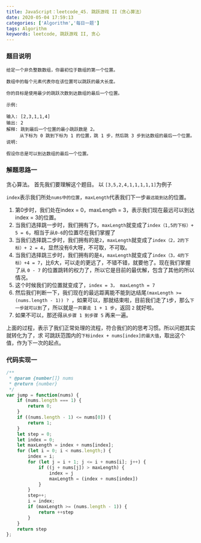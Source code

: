 ```yaml
---
title: JavaScript：leetcode_45. 跳跃游戏 II（贪心算法）
date: 2020-05-04 17:59:13
categories: ['Algorithm','每日一题']
tags: Algorithm
keywords: leetcode, 跳跃游戏 II, 贪心
---
```


### 题目说明
```
给定一个非负整数数组，你最初位于数组的第一个位置。

数组中的每个元素代表你在该位置可以跳跃的最大长度。

你的目标是使用最少的跳跃次数到达数组的最后一个位置。

示例:

输入: [2,3,1,1,4]
输出: 2
解释: 跳到最后一个位置的最小跳跃数是 2。
     从下标为 0 跳到下标为 1 的位置，跳 1 步，然后跳 3 步到达数组的最后一个位置。
说明:

假设你总是可以到达数组的最后一个位置。

```
<!-- more -->

### 解题思路一
贪心算法。
首先我们要理解这个题目。
以 `[3,5,2,4,1,1,1,1,1]`为例子

`index`表示我们所处`nums中的位置`，`maxLength`代表我们下一步`最远能到达`的位置。

1. 第0步时，我们处在index = 0，maxLength = 3，表示我们现在最远可以到达index = 3的位置。
2. 当我们选择跳一步时，我们拥有了`5`，`maxLength`就变成了`index（1,5的下标）+ 5 = 6`，相当于从`0-6`的位置尽在我们掌握了
3. 当我们选择跳二步时，我们拥有的是`2`，`maxLength`就变成了`index（2，2的下标）+ 2 = 4`，显然没有6大呀，不可取，不可取。
4. 当我们选择跳三步时，我们拥有的是`4`，`maxLength`就变成了`index（3，4的下标）+4 = 7`，比6大，可以走的更远了，不错不错，就要他了。现在我们掌握了从 `0 - 7` 的位置跳转的权力了，所以它是目前的最优解，包含了其他的所以情况。
5. 这个时候我们的位置就变成了，`index = 3， maxLength = 7`
6. 然后我们判断一下，我们现在的最远距离能不能到达结尾`(maxLength >= (nums.length - 1)) ? `，如果可以，那就结束啦，目前我们走了`1`步，那么`下一步就可以到`了，所以就是`一共要走 1 + 1 步`，返回 `2` 就好啦。
7. 如果不可以，那还得从`步骤 1 到步骤 5` 再来一遍。

上面的过程，表示了我们正常处理的流程，符合我们的的思考习惯。所以问题其实就转化为了，求 可跳跃范围内的`下标index + nums[index]的最大值`，取出这个值，作为下一次的起点。


### 代码实现一
```javascript
/**
 * @param {number[]} nums
 * @return {number}
 */
var jump = function(nums) {
	if (nums.length === 1) {
        return 0;
    }
    if ((nums.length - 1) <= nums[0]) {
        return 1;
    }
    let step = 0;
    let index = 0;
    let maxLength = index + nums[index];
    for (let i = 0; i < nums.length;) {
       	index = i;
        for (let j = i + 1; j <= i + nums[i]; j++) {
            if ((j + nums[j]) > maxLength) {
                index = j
                maxLength = (index + nums[index])
            }
        }
        step++;
        i = index;
        if (maxLength >= (nums.length - 1)) {
            return ++step
        }
    }
    return step
};
```